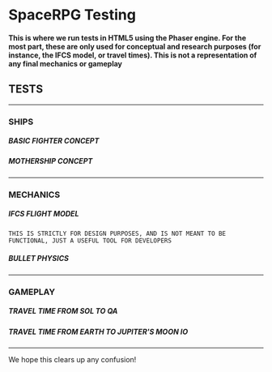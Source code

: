 # SpaceRPG Testing #

#### This is where we run tests in HTML5 using the Phaser engine. For the most part, these are only used for conceptual and research purposes (for instance, the IFCS model, or travel times). This is not a representation of any final mechanics or gameplay ####

## TESTS ##

---

### SHIPS ###

##### BASIC FIGHTER CONCEPT #####

##### MOTHERSHIP CONCEPT #####

---

### MECHANICS ###

##### IFCS FLIGHT MODEL #####

`THIS IS STRICTLY FOR DESIGN PURPOSES, AND IS NOT MEANT TO BE FUNCTIONAL, JUST A USEFUL TOOL FOR DEVELOPERS`

##### BULLET PHYSICS #####

---

### GAMEPLAY ###

##### TRAVEL TIME FROM SOL TO QA #####

##### TRAVEL TIME FROM EARTH TO JUPITER'S MOON IO #####

---

We hope this clears up any confusion!
